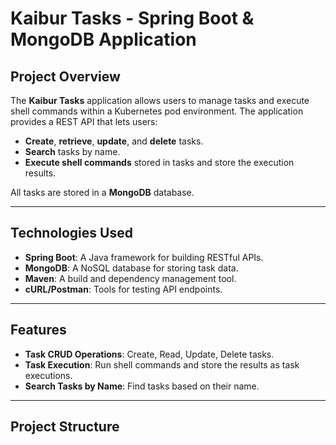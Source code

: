 # **Kaibur Tasks - Spring Boot & MongoDB Application**

## **Project Overview**

The **Kaibur Tasks** application allows users to manage tasks and execute shell commands within a Kubernetes pod environment. The application provides a REST API that lets users:

- **Create**, **retrieve**, **update**, and **delete** tasks.
- **Search** tasks by name.
- **Execute shell commands** stored in tasks and store the execution results.

All tasks are stored in a **MongoDB** database.

---

## **Technologies Used**

- **Spring Boot**: A Java framework for building RESTful APIs.
- **MongoDB**: A NoSQL database for storing task data.
- **Maven**: A build and dependency management tool.
- **cURL/Postman**: Tools for testing API endpoints.

---

## **Features**

- **Task CRUD Operations**: Create, Read, Update, Delete tasks.
- **Task Execution**: Run shell commands and store the results as task executions.
- **Search Tasks by Name**: Find tasks based on their name.

---

## **Project Structure**

